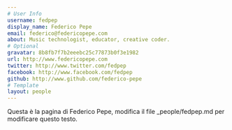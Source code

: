 ```yaml
---
# User Info
username: fedpep
display_name: Federico Pepe
email: federico@federicopepe.com
about: Music technologist, educator, creative coder.
# Optional
gravatar: 8b8fb7f7b2eeebc25c77873b0f3e1982
url: http://www.federicopepe.com
twitter: http://www.twitter.com/fedpep
facebook: http://www.facebook.com/fedpep
github: http://www.github.com/federico-pepe
# Template
layout: people
---
```

Questa è la pagina di Federico Pepe, modifica il file _people/fedpep.md per modificare questo testo.
